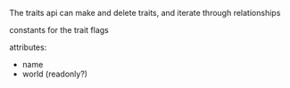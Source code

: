The traits api can make and delete traits, and iterate through relationships

constants for the trait flags

attributes:
* name
* world (readonly?) 